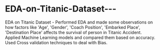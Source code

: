 # EDA-on-Titanic-Dataset---

EDA on Titanic Dataset - Performed EDA and made some observations on how factors like 'Age', 'Gender', 'Coach Position', 'Embarked Place', 'Destination Place' affects the survival of person in Titanic Accident. Applied Machine Learning models and compared them based on accuracy. Used Cross validation techniques to deal with Bias.
